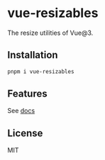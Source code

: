 # vue-resizables

The resize utilities of Vue@3.

## Installation

```bash
pnpm i vue-resizables
```

## Features

See [docs](https://vue-resizables.vercel.app/)

## License

MIT 